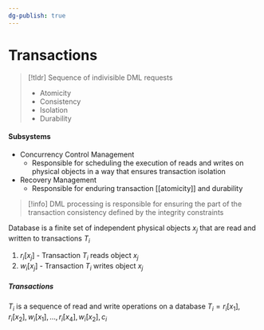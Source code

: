 ```yaml
---
dg-publish: true
---
```

# Transactions

> [!tldr] Sequence of indivisible DML requests
> * Atomicity
> * Consistency
> * Isolation
> * Durability

#### Subsystems
* Concurrency Control Management
	* Responsible for scheduling the execution of reads and writes on physical objects in a way that ensures transaction isolation
* Recovery Management
	* Responsible for enduring transaction [[atomicity]] and durability


> [!info] DML processing is responsible for ensuring the part of the transaction consistency defined by the integrity constraints

Database is a finite set of independent physical objects $x_j$ that are read and written to transactions $T_i$
1. $r_i[x_j]$ - Transaction $T_i$ reads object $x_j$
2. $w_i[x_j]$ - Transaction $T_i$ writes object $x_j$

##### Transactions
$T_i$ is a sequence of read and write operations on a database
$T_i = r_i[x_1], r_i[x_2], w_i[x_1], …, r_i[x_4], w_i[x_2], c_i$
